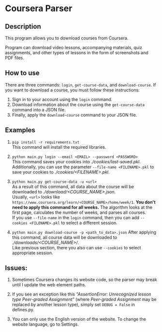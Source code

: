 # Coursera Parser 

## Description 

This program allows you to download courses from Coursera. 

Program can download video lessons, accompanying materials, quiz assignments, and other types of lessons in the form of screenshots and PDF files.

## How to use

There are three commands: `login`, `get-course-data`, and `download-course`. If you want to download a course, you must follow these instructions:

1. Sign in to your account using the `login` command.
2. Download information about the course using the `get-course-data` command into a JSON file.
3. Finally, apply the `download-course` command to your JSON file.




## Examples
1. `pip install -r requirements.txt` <br>
  This command will install the required libraries.


2. `python main.py login --email <EMAIL> --password <PASSWORD>` <br>
  This command saves your cookies into _./cookies/last-saved.pkl_. Additionally, you can use the parameter `--file-name <FILENAME>.pkl` to save your cookies to _./cookies/\<FILENAME\>.pkl_.

3. `python main.py get-course-data -u <url>` <br>
  As a result of this command, all data about the course will be downloaded to _./download/<COURSE_NAME>.json_. <br>
  Usually, `<url>` looks like `https://www.coursera.org/learn/<COURSE_NAME>/home/week/1`. **You don't need to apply this command for all weeks.** The algorithm looks at the first page, calculates the number of weeks, and parses all courses. <br>
  If you use `--file-name` in the `login` command, then you can add `--cookies <FILENAME>.pkl` to select a different session.

4. `python main.py download-course -p <path_to_data>.json`
After applying this command, all course data will be downloaded to _./downloads/<COURSE_NAME>/_. <br>
Like previous section, there you also can use `--cookies` to select appropriate session.



## Issues:
1. Sometimes Coursera changes its website code, so the parser may break until I update the web element paths.
 

2. If you see an exception like this _"AssertionError: Unrecognized lesson type Peer-graded Assignment"_ (where _Peer-graded Assignment_ may be replaced by another lesson type), simply set `DEBUG = False` in defines.py.

3. You can only use the English version of the website. To change the website language, go to Settings.